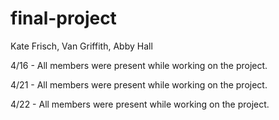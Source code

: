 # final-project
Kate Frisch, Van Griffith, Abby Hall

4/16 - All members were present while working on the project. 

4/21 - All members were present while working on the project. 

4/22 - All members were present while working on the project. 
